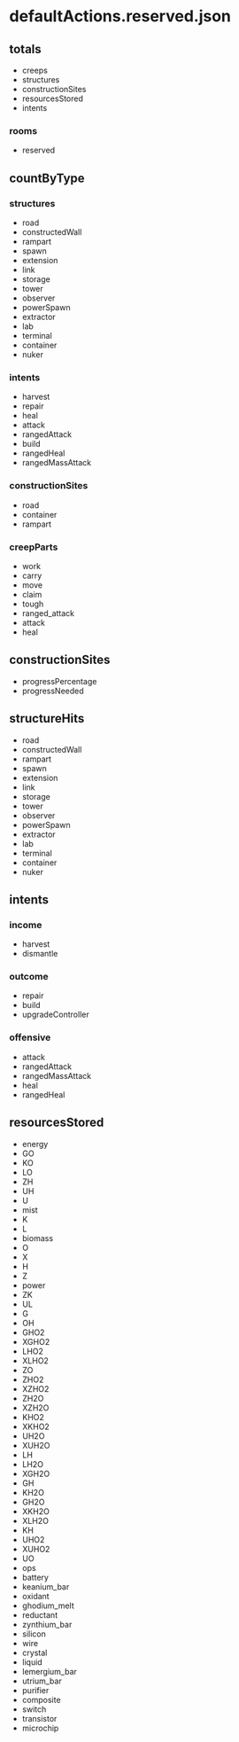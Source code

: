 # defaultActions.reserved.json

## totals

- creeps
- structures
- constructionSites
- resourcesStored
- intents

### rooms

- reserved

## countByType


### structures

- road
- constructedWall
- rampart
- spawn
- extension
- link
- storage
- tower
- observer
- powerSpawn
- extractor
- lab
- terminal
- container
- nuker

### intents

- harvest
- repair
- heal
- attack
- rangedAttack
- build
- rangedHeal
- rangedMassAttack

### constructionSites

- road
- container
- rampart

### creepParts

- work
- carry
- move
- claim
- tough
- ranged_attack
- attack
- heal

## constructionSites

- progressPercentage
- progressNeeded

## structureHits

- road
- constructedWall
- rampart
- spawn
- extension
- link
- storage
- tower
- observer
- powerSpawn
- extractor
- lab
- terminal
- container
- nuker

## intents


### income

- harvest
- dismantle

### outcome

- repair
- build
- upgradeController

### offensive

- attack
- rangedAttack
- rangedMassAttack
- heal
- rangedHeal

## resourcesStored

- energy
- GO
- KO
- LO
- ZH
- UH
- U
- mist
- K
- L
- biomass
- O
- X
- H
- Z
- power
- ZK
- UL
- G
- OH
- GHO2
- XGHO2
- LHO2
- XLHO2
- ZO
- ZHO2
- XZHO2
- ZH2O
- XZH2O
- KHO2
- XKHO2
- UH2O
- XUH2O
- LH
- LH2O
- XGH2O
- GH
- KH2O
- GH2O
- XKH2O
- XLH2O
- KH
- UHO2
- XUHO2
- UO
- ops
- battery
- keanium_bar
- oxidant
- ghodium_melt
- reductant
- zynthium_bar
- silicon
- wire
- crystal
- liquid
- lemergium_bar
- utrium_bar
- purifier
- composite
- switch
- transistor
- microchip

